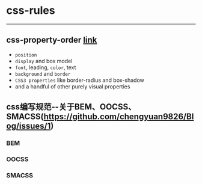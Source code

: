 # css-rules

--- 

## css-property-order [link](http://markdotto.com/2011/11/29/css-property-order/)

- `position`
- `display` and box model
- `font`, leading, `color`, text
- `background` and `border`
- `CSS3 properties` like border-radius and box-shadow
- and a handful of other purely visual properties

## css编写规范--关于BEM、OOCSS、SMACSS(https://github.com/chengyuan9826/Blog/issues/1)

### BEM

### OOCSS

### SMACSS

